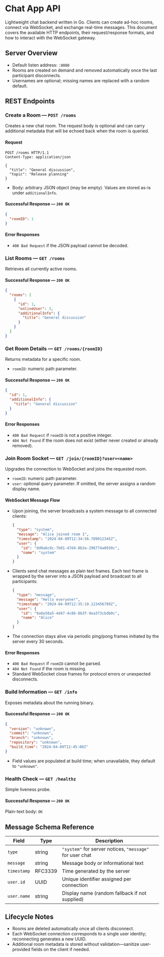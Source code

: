 # Chat App API

Lightweight chat backend written in Go. Clients can create ad-hoc rooms, connect via WebSocket, and exchange real-time messages. This document covers the available HTTP endpoints, their request/response formats, and how to interact with the WebSocket gateway.

## Server Overview

- Default listen address: `:8080`
- Rooms are created on demand and removed automatically once the last participant disconnects.
- Usernames are optional; missing names are replaced with a random default.

## REST Endpoints

### Create a Room — `POST /rooms`

Creates a new chat room. The request body is optional and can carry additional metadata that will be echoed back when the room is queried.

#### Request

```http
POST /rooms HTTP/1.1
Content-Type: application/json

{
  "title": "General discussion",
  "topic": "Release planning"
}
```

- Body: arbitrary JSON object (may be empty). Values are stored as-is under `additionalInfo`.

#### Successful Response — `200 OK`

```json
{
  "roomID": 1
}
```

#### Error Responses

- `400 Bad Request` if the JSON payload cannot be decoded.

### List Rooms — `GET /rooms`

Retrieves all currently active rooms.

#### Successful Response — `200 OK`

```json
{
  "rooms": [
    {
      "id": 1,
      "onlineUser": 3,
      "additionalInfo": {
        "title": "General discussion"
      }
    }
  ]
}
```

### Get Room Details — `GET /rooms/{roomID}`

Returns metadata for a specific room.

- `roomID`: numeric path parameter.

#### Successful Response — `200 OK`

```json
{
  "id": 1,
  "additionalInfo": {
    "title": "General discussion"
  }
}
```

#### Error Responses

- `400 Bad Request` if `roomID` is not a positive integer.
- `404 Not Found` if the room does not exist (either never created or already removed).

### Join Room Socket — `GET /join/{roomID}?user=<name>`

Upgrades the connection to WebSocket and joins the requested room.

- `roomID`: numeric path parameter.
- `user`: optional query parameter. If omitted, the server assigns a random display name.

#### WebSocket Message Flow

- Upon joining, the server broadcasts a system message to all connected clients:

  ```json
  {
    "type": "system",
    "message": "Alice joined room 1",
    "timestamp": "2024-04-09T12:34:56.789012345Z",
    "user": {
      "id": "dd0a6c0c-7b01-47d4-8b3a-296774a0930c",
      "name": "system"
    }
  }
  ```

- Clients send chat messages as plain text frames. Each text frame is wrapped by the server into a JSON payload and broadcast to all participants:

  ```json
  {
    "type": "message",
    "message": "Hello everyone!",
    "timestamp": "2024-04-09T12:35:10.123456789Z",
    "user": {
      "id": "9a6e58a5-4d47-4c86-8b3f-9ea373cbdb0c",
      "name": "Alice"
    }
  }
  ```

- The connection stays alive via periodic ping/pong frames initiated by the server every 30 seconds.

#### Error Responses

- `400 Bad Request` if `roomID` cannot be parsed.
- `404 Not Found` if the room is missing.
- Standard WebSocket close frames for protocol errors or unexpected disconnects.

### Build Information — `GET /info`

Exposes metadata about the running binary.

#### Successful Response — `200 OK`

```json
{
  "version": "unknown",
  "commit": "unknown",
  "branch": "unknown",
  "repository": "unknown",
  "build_time": "2024-04-09T12:45:00Z"
}
```

- Field values are populated at build time; when unavailable, they default to `"unknown"`.

### Health Check — `GET /healthz`

Simple liveness probe.

#### Successful Response — `200 OK`

Plain-text body: `OK`

## Message Schema Reference

| Field          | Type     | Description                                             |
| -------------- | -------- | ------------------------------------------------------- |
| `type`         | string   | `"system"` for server notices, `"message"` for user chat |
| `message`      | string   | Message body or informational text                      |
| `timestamp`    | RFC3339  | Time generated by the server                            |
| `user.id`      | UUID     | Unique identifier assigned per connection               |
| `user.name`    | string   | Display name (random fallback if not supplied)          |

## Lifecycle Notes

- Rooms are deleted automatically once all clients disconnect.
- Each WebSocket connection corresponds to a single user identity; reconnecting generates a new UUID.
- Additional room metadata is stored without validation—sanitize user-provided fields on the client if needed.
